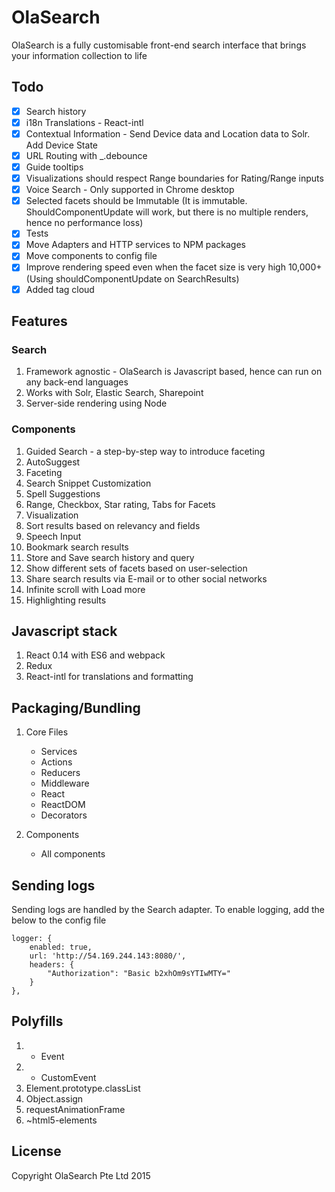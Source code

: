 # OlaSearch
OlaSearch is a fully customisable front-end search interface that brings your information collection to life

## Todo

- [x] Search history
- [x] i18n Translations - React-intl
- [x] Contextual Information - Send Device data and Location data to Solr. Add Device State
- [x] URL Routing with _.debounce
- [x] Guide tooltips
- [x] Visualizations should respect Range boundaries for Rating/Range inputs
- [x] Voice Search - Only supported in Chrome desktop
- [x] Selected facets should be Immutable (It is immutable. ShouldComponentUpdate will work, but there is no multiple renders, hence no performance loss)
- [x] Tests
- [x] Move Adapters and HTTP services to NPM packages
- [x] Move components to config file
- [x] Improve rendering speed even when the facet size is very high 10,000+ (Using shouldComponentUpdate on SearchResults)
- [x] Added tag cloud

## Features

### Search

1. Framework agnostic - OlaSearch is Javascript based, hence can run on any back-end languages
2. Works with Solr, Elastic Search, Sharepoint
3. Server-side rendering using Node

### Components

1. Guided Search - a step-by-step way to introduce faceting
2. AutoSuggest
3. Faceting
4. Search Snippet Customization
5. Spell Suggestions
5. Range, Checkbox, Star rating, Tabs for Facets
6. Visualization
7. Sort results based on relevancy and fields
8. Speech Input
9. Bookmark search results
10. Store and Save search history and query
11. Show different sets of facets based on user-selection
12. Share search results via E-mail or to other social networks
13. Infinite scroll with Load more
14. Highlighting results

## Javascript stack

1. React 0.14 with ES6 and webpack
2. Redux
3. React-intl for translations and formatting


## Packaging/Bundling

1. Core Files
	- Services	
	- Actions
	- Reducers
	- Middleware
	- React
	- ReactDOM
	- Decorators

2. Components
	- All components

## Sending logs

Sending logs are handled by the Search adapter. To enable logging, add the below to the config file

````
logger: {
    enabled: true,
    url: 'http://54.169.244.143:8080/',
    headers: {
        "Authorization": "Basic b2xhOm9sYTIwMTY="
    }
},
````


## Polyfills

1. - Event
2. - CustomEvent
3. Element.prototype.classList
4. Object.assign
5. requestAnimationFrame
6. ~html5-elements

## License

Copyright OlaSearch Pte Ltd 2015
